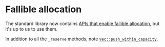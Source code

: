 # Fallible allocation

The standard library now contains [APIs that enable fallible allocation](https://doc.rust-lang.org/alloc/?search=try_reserve), but it's up to us to use them.

In addition to all the `_reserve` methods, note [`Vec::push_within_capacity`](https://doc.rust-lang.org/alloc/vec/struct.Vec.html#method.push_within_capacity).
